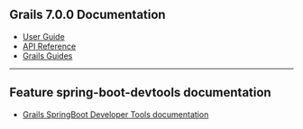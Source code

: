 ## Grails 7.0.0 Documentation

- [User Guide](https://grails.apache.org/docs/7.0.0/guide/index.html)
- [API Reference](https://grails.apache.org/docs/7.0.0/api/index.html)
- [Grails Guides](https://guides.grails.org/index.html)
---

## Feature spring-boot-devtools documentation

- [Grails SpringBoot Developer Tools documentation](https://docs.spring.io/spring-boot/reference/using/devtools.html)

